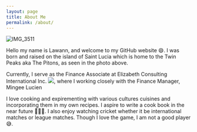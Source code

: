 ```yaml
---
layout: page
title: About Me
permalink: /about/
---
```


![IMG_3511](https://github.com/lawann/lawann.github.io/assets/101588652/690fb346-f9e2-4f2f-b5a7-161a32a5697f)


Hello my name is Lawann, and welcome to my GitHub website 😄. I was born and raised on the island of Saint Lucia which is home to the Twin Peaks aka The Pitons, as seen in the photo above. 


Currently, I serve as the Finance Associate at Elizabeth Consulting International Inc. <img src="/img/company_logo_.ico">, where I working closely with the Finance Manager, Mingee Lucien

I love cooking and expirementing with various cultures cuisines and incorporating them in my own recipes. I aspire to write a cook book in the near future 👩🏽‍🍳. I also enjoy watching cricket whether it be international matches or league matches. Though I love the game, I am not a good player 😅.
